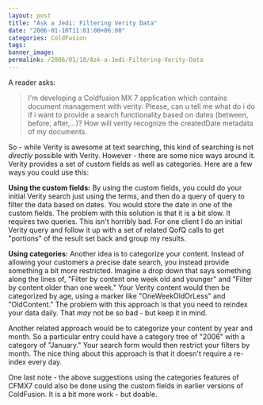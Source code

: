 ```yaml
---
layout: post
title: "Ask a Jedi: Filtering Verity Data"
date: "2006-01-10T11:01:00+06:00"
categories: ColdFusion 
tags: 
banner_image: 
permalink: /2006/01/10/Ask-a-Jedi-Filtering-Verity-Data
---
```


A reader asks:

<blockquote>
I'm developing a Coldfusion MX 7 application which contains document management with verity. Please, can u tell me what do i do if i want to provide a search functionality based on dates (between, before, after,...)? How will verity recognize the createdDate metadata of my documents. 
</blockquote>

So - while Verity is awesome at text searching, this kind of searching is not <i>directly</i> possible with Verity. However - there are some nice ways around it. Verity provides a set of custom fields as well as categories. Here are a few ways you could use this:

<b>Using the custom fields:</b> By using the custom fields, you could do your initial Verity search just using the terms, and then do a query of query to filter the data based on dates. You would store the date in one of the custom fields. The problem with this solution is that it is a bit slow. It requires two queries. This isn't horribly bad. For one client I do an initial Verity query and follow it up with a set of related QofQ calls to get "portions" of the result set back and group my results.

<b>Using categories:</b> Another idea is to categorize your content. Instead of allowing your customers a precise date search, you instead provide something a bit more restricted. Imagine a drop down that says something along the lines of, "Filter by content one week old and younger" and "Filter by content older than one week." Your Verity content would then be categorized by age, using a marker like "OneWeekOldOrLess" and "OldContent." The problem with this approach is that you need to reindex your data daily. That <i>may</i> not be so bad - but keep it in mind.

Another related approach would be to categorize your content by year and month. So a particular entry could have a category tree of "2006" with a category of "January." Your search form would then restrict your filters by month. The nice thing about this approach is that it doesn't require a re-index every day. 

One last note - the above suggestions using the categories features of CFMX7 could also be done using the custom fields in earlier versions of ColdFusion. It is a bit more work - but doable.